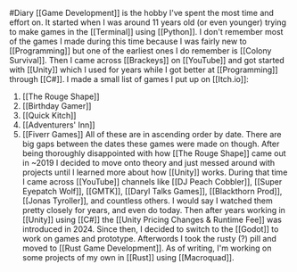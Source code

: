 #Diary 
[[Game Development]] is the hobby I've spent the most time and effort on. It started when I was around 11 years old (or even younger) trying to make games in the [[Terminal]] using [[Python]]. I don't remember most of the games I made during this time because I was fairly new to [[Programming]] but one of the earliest ones I do remember is [[Colony Survival]].
Then I came across [[Brackeys]] on [[YouTube]] and got started with [[Unity]] which I used for years while I got better at [[Programming]] through [[C#]].
I made a small list of games I put up on [[Itch.io]]:
1. [[The Rouge Shape]]
2. [[Birthday Gamer]]
3. [[Quick Kitch]]
4. [[Adventurers' Inn]]
5. [[Fiverr Games]]
All of these are in ascending order by date.
There are big gaps between the dates these games were made on though. After being thoroughly disappointed with how [[The Rouge Shape]] came out in ~2019 I decided to move onto theory and just messed around with projects until I learned more about how [[Unity]] works. 
During that time I came across [[YouTube]] channels like [[DJ Peach Cobbler]], [[Super Eyepatch Wolf]], [[GMTK]], [[Daryl Talks Games]], [[Blackthorn Prod]], [[Jonas Tyroller]], and countless others. I would say I watched them pretty closely for years, and even do today.
Then after years working in [[Unity]] using [[C#]] the [[Unity Pricing Changes & Runtime Fee]] was introduced in 2024. Since then, I decided to switch to the [[Godot]] to work on games and prototype. Afterwords I took the rusty (?) pill and moved to [[Rust Game Development]].
As of writing, I'm working on some projects of my own in [[Rust]] using [[Macroquad]].